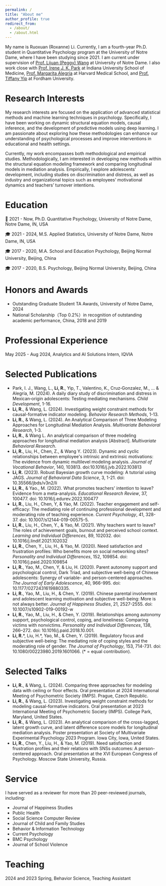 ```yaml
---
permalink: /
title: "About me"
author_profile: true
redirect_from: 
  - /about/
  - /about.html
---
```


My name is Ruoxuan (Roxanne) Li. Currently, I am a fourth-year Ph.D. student in Quantitative Psychology program at the University of Notre Dame, where I have been studying since 2021. I am current under supervision of [Prof. Lijuan (Peggy) Wang](https://psychology.nd.edu/people/lijuan-wang/) at University of Notre Dame. I also work close with [Prof. Irene J. K. Park](https://scholar.google.com/citations?user=Z-1G3OEAAAAJ&hl=en) at Indiana University School of Medicine, [Prof. Margarita Alegría](https://researchers.mgh.harvard.edu/profile/13971584/Margarita-Alegria) at Harvard Medical School, and [Prof. Tiffany Yip](https://www.fordham.edu/academics/departments/psychology/faculty-and-staff/tiffany-yip/) at Fordham University.


Research Interests
======
My research interests are focused on the application of advanced statistical methods and machine learning techniques in psychology. Specifically, I have been working on dynamic structural equation models, causal inference, and the development of predictive models using deep learning. I am passionate about exploring how these methodologies can enhance our understanding of psychological processes and improve interventions in educational and health settings. 

Currently, my work encompasses both methodological and empirical studies. Methodologically, I am interested in developing new methods within the structural equation modeling framework and comparing longitudinal models in mediation analysis. Empirically, I explore adolescents’ development, including studies on discrimination and distress, as well as industry and organizational topics such as employees’ motivational dynamics and teachers’ turnover intentions.

Education
======
🎒 2021 - Now, Ph.D. Quantitative Psychology, University of Notre Dame, Notre Dame, IN, USA

🎓 2021 - 2024, M.S. Applied Statistics, University of Notre Dame, Notre Dame, IN, USA

🎓 2017 - 2020, M.A. School and Education Psychology, Beijing Normal University, Beijing, China

🎓 2017 - 2020, B.S. Psychology, Beijing Normal University, Beijing, China

Honors and Awards
======
- Outstanding Graduate Student TA Awards, University of Notre Dame, 2024
- National Scholarship（Top 0.2%）in recognition of outstanding academic performance, China, 2018 and 2019

Professional Experience
======
May 2025 - Aug 2024, Analytics and AI Solutions Intern, IQVIA

Selected Publications
======
- Park, I. J., Wang, L., **Li, R.**, Yip, T., Valentino, K., Cruz‐Gonzalez, M., ... & Alegría, M. (2024). A daily diary study of discrimination and distress in Mexican‐origin adolescents: Testing mediating mechanisms. *Child Development*, 1-16.
- **Li, R.**, & Wang, L. (2024). Investigating weight constraint methods for causal-formative indicator modeling. *Behavior Research Methods*, 1-13.
- **Li, R.**, & Wang, L. (2024). An Analytical Comparison of Three Modeling Approaches for Longitudinal Mediation Analysis. *Multivariate Behavioral Research*, 1-3.
- **Li, R.**, & Wang L. An analytical comparison of three modeling approaches for longitudinal mediation analysis [Abstract]. *Multivariate Behavioral Research*.
- **Li, R.**, Liu, H., Chen, Z., & Wang Y. (2023). Dynamic and cyclic relationships between employee's intrinsic and extrinsic motivations: The evidence from dynamic multilevel modeling analysis. *Journal of Vocational Behavior*, 140, 103813. doi:10.1016/j.jvb.2022.103813
- **Li, R.** (2023). Robust Bayesian growth curve modeling: A tutorial using JAGS. *Journal of Behavioral Data Science*, 3, 1-21. doi: 10.35566/jbds/v3n2/li
- **Li, R.**, & Yao., M. (2022). What promotes teachers' intention to leave? Evidence from a meta-analysis. *Educational Research Review*, 37, 100477. doi: 10.1016/j.edurev.2022.100477
- **Li, R.**, Liu, H., Chen, Y, & Yao, M. (2022). Teacher engagement and self-efficacy: The mediating role of continuing professional development and moderating role of teaching experience. *Current Psychology*, 41, 328-37. doi: 10.1007/s12144-019-00575-5.
- **Li, R.**, Liu, H., Chen, Y., & Yao, M. (2021). Why teachers want to leave? The roles of achievement goals, burnout and perceived school context. *Learning and Individual Differences*, 89, 102032. doi: 10.1016/j.lindif.2021.102032
- **Li, R.**, Chen, Y., Liu, H., & Yao, M. (2020). Need satisfaction and frustration profiles: Who benefits more on social networking sites? *Personality and Individual Differences*, 152, 109854. doi: 10.1016/j.paid.2020.109854
- **Li, R.**, Yao, M., Chen, Y, & Liu, H. (2020). Parent autonomy support and psychological control, Dark Triad, and subjective well-being of Chinese adolescents: Synergy of variable- and person-centered approaches. *The Journal of Early Adolescence*, 40, 966-995. doi: 10.1177/0272431619880335.
- **Li, R.**, Yao, M., Liu, H., & Chen, Y. (2019). Chinese parental involvement and adolescent learning motivation and subjective well-being: More is not always better. *Journal of Happiness Studies*, 21, 2527-2555. doi: 10.1007/s10902-019-00192-w
- **Li, R.**, Yao, M., Liu, H., & Chen, Y. (2019). Relationships among autonomy support, psychological control, coping, and loneliness: Comparing victims with nonvictims. *Personality and Individual Differences*, 138, 266–272. doi: 10.1016/j.paid.2018.10.001.
- **Li, R.**\*, Liu, H.\*, Yao, M., & Chen, Y. (2019). Regulatory focus and subjective well-being: The mediating role of coping styles and the moderating role of gender. *The Journal of Psychology*, 153, 714-731. doi: 10.1080/00223980.2019.1601066. (\* = equal contribution).

Selected Talks
======
- **Li, R.**, & Wang, L. (2024). Comparing three approaches for modeling data with ceiling or floor effects. Oral presentation at 2024 International Meeting of Psychometric Society (IMPS). Prague, Czech Republic.
- **Li, R.**, & Wang, L. (2023). Investigating weight constraint methods for modeling causal-formative indicators. Oral presentation at 2023 International Meeting of Psychometric Society (IMPS). College Park, Maryland, United States.
- **Li, R.**, & Wang, L. (2023). An analytical comparison of the cross-lagged, latent growth curve, and latent difference score models for longitudinal mediation analysis. Poster presentation at Society of Multivariate Experimental Psychology 2023 Program. Iowa City, Iowa, United States.
- **Li, R.**, Chen, Y., Liu, H., & Yao, M. (2019). Need satisfaction and frustration profiles and their relations with SNSs outcomes: A person-centered approach. Oral presentation at the XVI European Congress of Psychology. Moscow State University, Russia.

Service
======
I have served as a reviewer for more than 20 peer-reviewed journals, including:
- Journal of Happiness Studies
- Public Health
- Social Science Computer Review
- Journal of Child and Family Studies
- Behavior & Information Technology
- Current Psychology
- BMC Psychology
- Journal of School Violence

Teaching
======
2024 and 2023 Spring, Behavior Science, Teaching Assistant
